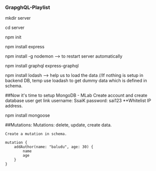 ### GrapghQL-Playlist

mkdir server

cd server

npm init

npm install express

npm install -g nodemon  --> to restart server automatically

npm install graphql express-graphql

npm install lodash --> help us to load the data
//If nothing is setup in backend DB, temp use loadash to get dummy data which is defined in schema.


##Now it's time to setup MongoDB - MLab
Create account and create database user
get link
username: SsaiK
password: sai123
**Whitelist IP address.

npm install mongoose


##Mutations:
    Mutations: delete, update, create data.

    Create a mutation in schema.
    
    mutation {
        addAuthor(name: "baludu", age: 30) {
            name
            age
        }
    }

    